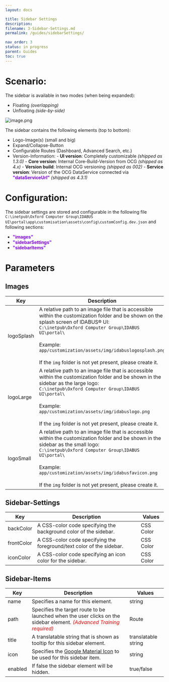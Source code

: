 ```yaml
---
layout: docs

title: Sidebar Settings
description:
filename: 3-Sidebar-Settings.md
permalink: /guides/sidebarSettings/

nav_order: 3
status: in progress
parent: Guides
toc: true
---
```


# Scenario:

The sidebar is available in two modes (when being expanded):
- Floating _(overlapping)_
- Unfloating _(side-by-side)_

![image.png](/.attachments/image-acc4fc37-42ae-486a-9c4b-570bab793c36.png)

The sidebar contains the following elements (top to bottom):
- Logo-Image(s) (small and big)
- Expand/Collapse-Button
- Configurable Routes (Dashboard, Advanced Search, etc.)
- Version-Information:
\- **UI version**: Completely customizable _(shipped as 1.3.0)_
\- **Core version**: Internal Core-Build-Version from OCG _(shipped as 4.x)_
\- **Version build**: Internal OCG versioning _(shipped as 002)_
\- **Service version**: Version of the OCG DataService connected via <span style="color: #8000FC">**"dataServiceUrl"**</span> _(shipped as 4.3.1)_

# Configuration:
The sidebar settings are stored and configurable in the following file
`C:\inetpub\Oxford Computer Group\IDABUS UI\portal\app\customisation\assets\config\customConfig.dev.json`
and following sections:

- <span style="color: #8000FC">**"images"**</span>
- <span style="color: #8000FC">**"sidebarSettings"**</span>
- <span style="color: #8000FC">**"sidebarItems"**</span>

# Parameters
## Images
| Key | Description | Values |
|--|--|--|
| logoSplash | A relative path to an image file that is accessible within the customization folder and be shown on the splash screen of IDABUS® UI:<br/>`C:\inetpub\Oxford Computer Group\IDABUS UI\portal\`<br/><br/>Example: `app/customization/assets/img/idabuslogosplash.png`<br/><br/>If the `img` folder is not yet present, please create it. | relative path |
| logoLarge | A relative path to an image file that is accessible within the customization folder and be shown in the sidebar as the large logo:<br/>`C:\inetpub\Oxford Computer Group\IDABUS UI\portal\`<br/><br/>Example: `app/customization/assets/img/idabuslogo.png`<br/><br/>If the `img` folder is not yet present, please create it. | relative path |
| logoSmall | A relative path to an image file that is accessible within the customization folder and be shown in the sidebar as the small logo:<br/>`C:\inetpub\Oxford Computer Group\IDABUS UI\portal\`<br/><br/>Example: `app/customization/assets/img/idabusfavicon.png`<br/><br/>If the `img` folder is not yet present, please create it. | relative path |

## Sidebar-Settings
| Key | Description | Values |
|--|--|--|
| backColor | A CSS-color code specifying the background color of the sidebar. | CSS Color |
| frontColor | A CSS-color code specifying the foreground/text color of the sidebar. | CSS Color |
| iconColor | A CSS-color code specifying an icon color for the sidebar. | CSS Color |

## Sidebar-Items
| Key | Description | Values |
|--|--|--|
| name | Specifies a name for this element. | string |
| path | Specifies the target route to be launched when the user clicks on the sidebar element. <span style="color: red">_(Advanced Training required)_</span> | Route|
| title | A translatable string that is shown as tooltip for this sidebar element. | translatable string|
| icon | Specifies the [Google Material Icon](https://fonts.google.com/icons?style=baseline) to be used for this sidebar item. | string |
| enabled | If false the sidebar element will be hidden. | true/false |
